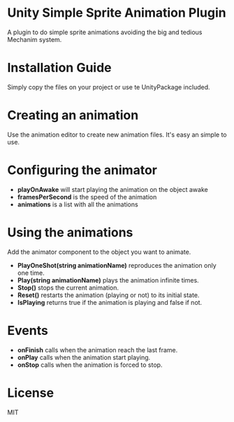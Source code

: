# Unity Simple Sprite Animation Plugin
A plugin to do simple sprite animations avoiding the big and tedious Mechanim system.

# Installation Guide
Simply copy the files on your project or use te UnityPackage included.

# Creating an animation
Use the animation editor to create new animation files. It's easy an simple to use.

# Configuring the animator
- **playOnAwake** will start playing the animation on the object awake
- **framesPerSecond** is the speed of the animation
- **animations** is a list with all the animations

# Using the animations
Add the animator component to the object you want to animate.

- **PlayOneShot(string animationName)** reproduces the animation only one time.
- **Play(string animationName)** plays the animation infinite times.
- **Stop()** stops the current animation.
- **Reset()** restarts the animation (playing or not) to its initial state.
- **IsPlaying** returns true if the animation is playing and false if not.

# Events
- **onFinish** calls when the animation reach the last frame.
- **onPlay** calls when the animation start playing.
- **onStop** calls when the animation is forced to stop.

# License
MIT
